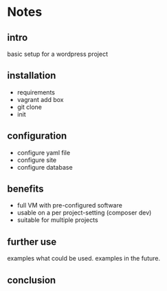 # Notes

## intro

basic setup for a wordpress project

## installation

+ requirements
+ vagrant add box
+ git clone
+ init

## configuration

+ configure yaml file
+ configure site
+ configure database

## benefits

+ full VM with pre-configured software
+ usable on a per project-setting (composer dev)
+ suitable for multiple projects

## further use

examples what could be used. examples in the future.

## conclusion